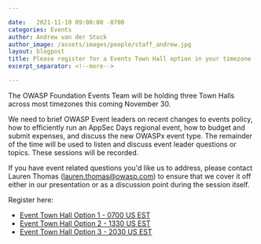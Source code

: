 ```yaml
---

date:   2021-11-10 09:00:00 -0700
categories: Events
author: Andrew van der Stock
author_image: /assets/images/people/staff_andrew.jpg
layout: blogpost
title: Please register for a Events Town Hall option in your timezone
excerpt_separator: <!--more-->

---
```


The OWASP Foundation Events Team will be holding three Town Halls across most timezones this coming November 30.

<!--more-->

We need to brief OWASP Event leaders on recent changes to events policy, how to efficiently run an AppSec Days regional event, how to budget and submit expenses, and discuss the new OWASPx event type. The remainder of the time will be used to listen and discuss event leader questions or topics. These sessions will be recorded.

If you have event related questions you'd like us to address, please contact Lauren Thomas (lauren.thomas@owasp.com) to ensure that we cover it off either in our presentation or as a discussion point during the session itself.

Register here:

- [Event Town Hall Option 1 - 0700 US EST](https://www.meetup.com/owaspfoundation/events/281996660/)
- [Event Town Hall Option 2 - 1330 US EST](https://www.meetup.com/owaspfoundation/events/281996680/)
- [Event Town Hall Option 3 - 2030 US EST](https://www.meetup.com/owaspfoundation/events/281996688/)
